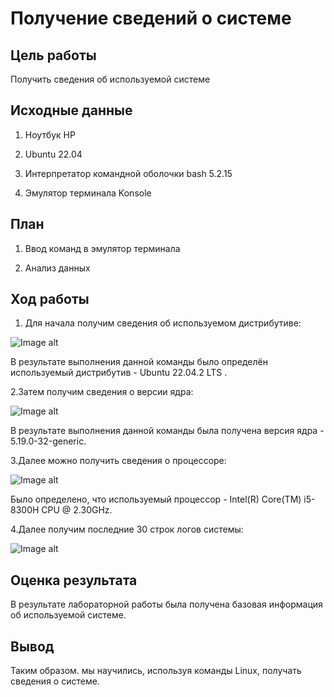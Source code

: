 # Получение сведений о системе

## Цель работы

Получить сведения об используемой системе

## Исходные данные

1. Ноутбук HP

2. Ubuntu 22.04

3. Интерпретатор командной оболочки bash 5.2.15

4. Эмулятор терминала Konsole

## План

1. Ввод команд в эмулятор терминала

2. Анализ данных

## Ход работы

1. Для начала получим сведения об используемом дистрибутиве:

![Image alt](https://github.com/Reck171/auth_NSD/raw/main/Lab1/screenshot/тмп_скрин1.PNG)


В результате выполнения данной команды было определён используемый дистрибутив - Ubuntu 22.04.2 LTS .

2.Затем получим сведения о версии ядра:

![Image alt](https://github.com/Reck171/auth_NSD/raw/main/Lab1/screenshot/тмп_скрин2.PNG)


В результате выполнения данной команды была получена версия ядра - 5.19.0-32-generic.

3.Далее можно получить сведения о процессоре:

![Image alt](https://github.com/Reck171/auth_NSD/raw/main/Lab1/screenshot/тмп_скрин3.PNG)

Было определено, что используемый процессор - Intel(R) Core(TM) i5-8300H CPU @ 2.30GHz.

4.Далее получим последние 30 строк логов системы:

![Image alt](https://github.com/Reck171/auth_NSD/raw/main/Lab1/screenshot/тмп_скрин4.PNG)

## Оценка результата

В результате лабораторной работы была получена базовая информация об используемой системе.

## Вывод

Таким образом. мы научились, используя команды Linux, получать сведения о системе.
